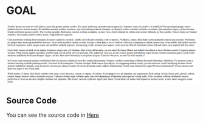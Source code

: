 # GOAL
![Paragraph Element](zombie-ipsum.png)

## Source Code
You can see the source code in [Here](zombieipsum.html)